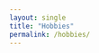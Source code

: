 ```yaml
---
layout: single
title: "Hobbies"
permalink: /hobbies/
---
```




<div id="hobbies-flowchart"
     class="w-full rounded-2xl shadow-lg border border-gray-200 dark:border-gray-700"
     style="
        min-height: 600px;
        height:100%;
        width:100vw;
        margin-left:calc(50% - 50vw);
     ">
</div>